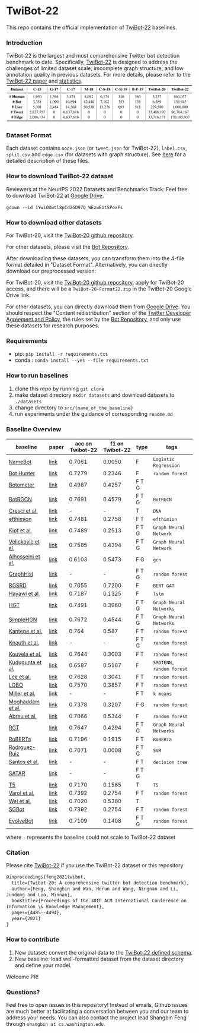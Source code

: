 # TwiBot-22

This repo contains the official implementation of [TwiBot-22]() baselines.

### Introduction

TwiBot-22 is the largest and most comprehensive Twitter bot detection benchmark to date. Specifically, [TwiBot-22](https://dl.acm.org/doi/pdf/10.1145/3459637.3482019) is designed to address the challenges of limited dataset scale, imcomplete graph structure, and low annotation quality in previous datasets. For more details, please refer to the [TwiBot-22 paper]() and [statistics](descriptions/statistics.md).
![compare](./pics/compare.png)

### Dataset Format

Each dataset contains `node.json` (or `tweet.json` for TwiBot-22), `label.csv`, `split.csv` and `edge.csv` (for datasets with graph structure). See [here](descriptions/metadata.md) for a detailed description of these files.

### How to download TwiBot-22 dataset

Reviewers at the NeurIPS 2022 Datasets and Benchmarks Track: Feel free to download TwiBot-22 at [Google Drive](https://drive.google.com/drive/folders/1YwiOUwtl8pCd2GD97Q_WEzwEUtSPoxFs?usp=sharing).

`gdown --id 1YwiOUwtl8pCd2GD97Q_WEzwEUtSPoxFs`

### How to download other datasets

For TwiBot-20, visit the [TwiBot-20 github repository](https://github.com/BunsenFeng/TwiBot-20).

For other datasets, please visit the [Bot Repository](https://botometer.osome.iu.edu/bot-repository/datasets.html).

After downloading these datasets, you can transform them into the 4-file format detailed in "Dataset Format". Alternatively, you can directly download our preprocessed version:

For TwiBot-20, visit the [TwiBot-20 github repository](https://github.com/BunsenFeng/TwiBot-20), apply for TwiBot-20 access, and there will be a `TwiBot-20-Format22.zip` in the TwiBot-20 Google Drive link.

For other datasets, you can directly download them from [Google Drive](https://drive.google.com/drive/folders/1gXFZp3m7TTU-wyZRUiLHdf_sIZpISrze?usp=sharing). You should respect the "Content redistribution" section of the [Twitter Developer Agreement and Policy](https://developer.twitter.com/en/developer-terms/agreement-and-policy), the rules set by the [Bot Repository](https://botometer.osome.iu.edu/bot-repository/datasets.html), and only use these datasets for research purposes.

### Requirements

- pip: `pip install -r requirements.txt`
- conda : `conda install --yes --file requirements.txt `

### How to run baselines

1. clone this repo by running `git clone `
2. make dataset directory `mkdir datasets` and download datasets to `./datasets`
3. change directory to `src/{name_of_the_baseline}`
4. run experiments under the guidance of corresponding `readme.md`

### Baseline Overview


| baseline                             | paper                     | acc on Twibot-22 | f1 on Twibot-22 | type  | tags                     |
| -------------------------------------- | ------------------ | ----------------- | ------- | -------------------------- | -------------------------- |
| [NameBot](src/NameBot/)              | [link](https://arxiv.org/pdf/1812.05932.pdf) | 0.7061           | 0.0050          | F     | `Logistic Regression`    |
| [Bot Hunter](src/BotHunter/)         | [link](http://www.casos.cs.cmu.edu/publications/papers/LB_5.pdf) | 0.7279           | 0.2346          | F     | `random forest`          |
| [Botometer](src/Botometer/)         | [link](https://botometer.osome.iu.edu/) | 0.4987           | 0.4257          | F T G |                          |
| [BotRGCN](src/BotRGCN/)              | [link](https://arxiv.org/abs/2106.13092) | 0.7691           | 0.4579          | F T G | `BotRGCN`                |
| [Cresci et al.](src/Cresci/)         | [link](https://ieeexplore.ieee.org/abstract/document/7436643) | -                | -               | T     | `DNA`                    |
| [efthimion](src/efthimion/)          | [link](https://scholar.smu.edu/datasciencereview/vol1/iss2/5/) | 0.7481           | 0.2758          | F T   | `efthimion`              |
| [Kipf et al.](src/GCN_GAT)           | [link](https://arxiv.org/abs/1609.02907) | 0.7489           | 0.2513          | F T G | `Graph Neural Network`   |
| [Velickovic et al.](src/V)           | [link](https://arxiv.org/abs/1710.10903) | 0.7585           | 0.4394          | F T G | `Graph Neural Network`   |
| [Alhosseini et al.](src/Alhosseini/) | [link](https://dl.acm.org/doi/fullHtml/10.1145/3308560.3316504) | 0.6103           | 0.5473          | F G   | `gcn`                    |
| [GraphHist](src/GraphHist/)          | [link](https://arxiv.org/abs/1910.01180) | -                | -               | F T G | `random forest`          |
| [BGSRD](src/BGSRD/)                  | [link](https://www.mdpi.com/2073-8994/14/1/30) | 0.7055           | 0.7200          | F     | `BERT GAT`               |
| [Hayawi et al.](src/Hayawi/)         | [link](https://link.springer.com/content/pdf/10.1007/s13278-022-00869-w.pdf) | 0.7187           | 0.1325          | F     | `lstm`                   |
| [HGT](src/HGT_SimpleHGN/)            | [link](https://arxiv.org/abs/2003.01332) | 0.7491           | 0.3960          | F T G | `Graph Neural Networks`  |
| [SimpleHGN](src/HGT_SimpleHGN/)      | [link](https://arxiv.org/abs/2112.14936) | 0.7672           | 0.4544          | F T G | `Graph Neural Networks`  |
| [Kantepe et al.](src/Kantepe/)       | [link](https://ieeexplore.ieee.org/abstract/document/8093483) | 0.764            | 0.587           | F T   | `random forest`          |
| [Knauth et al.](src/Knauth/)         | [link](https://aclanthology.org/R19-1065/) | -                | -               | F T G | `random forest`          |
| [Kouvela et al.](src/Kouvela/)       | [link](https://dl.acm.org/doi/abs/10.1145/3415958.3433075) | 0.7644           | 0.3003          | F T   | `random forest`          |
| [Kudugunta et al.](src/Kudugunta/)   | [link](https://arxiv.org/abs/1802.04289) | 0.6587           | 0.5167          | F     | `SMOTENN, random forest` |
| [Lee et al.](src/Lee/)               | [link](https://ojs.aaai.org/index.php/ICWSM/article/view/14106) | 0.7628           | 0.3041          | F T   | `random forest`          |
| [LOBO](src/LOBO/)                    | [link](https://dl.acm.org/doi/10.1145/3274694.3274738) | 0.7570           | 0.3857          | F T   | `random forest`          |
| [Miller et al.](src/Miller/)         | [link](https://dl.acm.org/doi/10.1016/j.ins.2013.11.016) | -                | -               | F T   | `k means`                |
| [Moghaddam et al.](src/Moghaddam/)   | [link](https://ieeexplore.ieee.org/abstract/document/9735340) | 0.7378           | 0.3207          | F G   | `random forest`          |
| [Abreu et al.](src/Abreu/)           | [link](https://ieeexplore.ieee.org/abstract/document/9280525) | 0.7066           | 0.5344          | F     | `random forest`          |
| [RGT](src/RGT/)                      | [link](https://arxiv.org/abs/2109.02927) | 0.7647           | 0.4294          | F T G | `Graph Neural Networks`  |
| [RoBERTa](src/RoBERTa/)              | [link](https://arxiv.org/pdf/1907.11692.pdf) | 0.7196           | 0.1915          | F T   | `RoBERTa`                |
| [Rodrguez-Ruiz](src/Rodrguez-Ruiz/)  | [link](https://www.sciencedirect.com/science/article/pii/S0167404820300031) | 0.7071           | 0.0008          | F T G | `SVM`                    |
| [Santos et al.](src/Santos/)         | [link](https://dl.acm.org/doi/pdf/10.1145/3308560.3317599) | -                | -               | F T   | `decision tree`          |
| [SATAR](src/SATAR/)                  | [link](https://arxiv.org/abs/2106.13089) | -                | -               | F T G |                          |
| [T5](src/Varol/)                     | [link](https://aaai.org/ocs/index.php/ICWSM/ICWSM17/paper/view/15587/14817) | 0.7170           | 0.1565          | T     | `T5`                     |
| [Varol et al.](src/Varol)            | [link](https://aaai.org/ocs/index.php/ICWSM/ICWSM17/paper/view/15587/14817) | 0.7392           | 0.2754          | F T   | `random forest`          |
| [Wei et al.](src/Wei/)               | [link](https://arxiv.org/pdf/2002.01336.pdf) | 0.7020           | 0.5360          | T     |                          |
| [SGBot](src/SGBot/)                  | [link](https://arxiv.org/abs/1911.09179) | 0.7392           | 0.2754          | F T   | `random forest`          |
| [EvolveBot](src/EvolveBot/)          | [link](https://ieeexplore.ieee.org/abstract/document/6553246) | 0.7109           | 0.1408          | F T G | `random forest`          |

where `-` represents the baseline could not scale to TwiBot-22 dataset

### Citation
Please cite [TwiBot-22]() if you use the TwiBot-22 dataset or this repository
```
@inproceedings{feng2021twibot,
  title={Twibot-20: A comprehensive twitter bot detection benchmark},
  author={Feng, Shangbin and Wan, Herun and Wang, Ningnan and Li, Jundong and Luo, Minnan},
  booktitle={Proceedings of the 30th ACM International Conference on Information \& Knowledge Management},
  pages={4485--4494},
  year={2021}
}
```

### How to contribute

1. New dataset: convert the original data to the [TwiBot-22 defined schema](descriptions/metadata.md).
2. New baseline: load well-formatted dataset from the dataset directory and define your model.

Welcome PR!

### Questions?

Feel free to open issues in this repository! Instead of emails, Github issues are much better at facilitating a conversation between you and our team to address your needs. You can also contact the project lead Shangbin Feng through ``shangbin at cs.washington.edu``.
